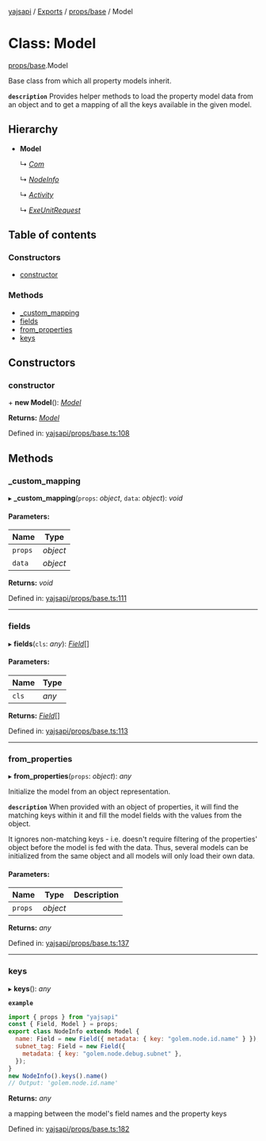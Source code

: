 [yajsapi](../README.md) / [Exports](../modules.md) / [props/base](../modules/props_base.md) / Model

# Class: Model

[props/base](../modules/props_base.md).Model

Base class from which all property models inherit.

**`description`** Provides helper methods to load the property model data from an
 object and to get a mapping of all the keys available in the given model.

## Hierarchy

* **Model**

  ↳ [*Com*](props_com.com.md)

  ↳ [*NodeInfo*](props.nodeinfo.md)

  ↳ [*Activity*](props.activity.md)

  ↳ [*ExeUnitRequest*](props_inf.exeunitrequest.md)

## Table of contents

### Constructors

- [constructor](props_base.model.md#constructor)

### Methods

- [\_custom\_mapping](props_base.model.md#_custom_mapping)
- [fields](props_base.model.md#fields)
- [from\_properties](props_base.model.md#from_properties)
- [keys](props_base.model.md#keys)

## Constructors

### constructor

\+ **new Model**(): [*Model*](props_base.model.md)

**Returns:** [*Model*](props_base.model.md)

Defined in: [yajsapi/props/base.ts:108](https://github.com/golemfactory/yajsapi/blob/289a25a/yajsapi/props/base.ts#L108)

## Methods

### \_custom\_mapping

▸ **_custom_mapping**(`props`: *object*, `data`: *object*): *void*

#### Parameters:

Name | Type |
------ | ------ |
`props` | *object* |
`data` | *object* |

**Returns:** *void*

Defined in: [yajsapi/props/base.ts:111](https://github.com/golemfactory/yajsapi/blob/289a25a/yajsapi/props/base.ts#L111)

___

### fields

▸ **fields**(`cls`: *any*): [*Field*](props_base.field.md)[]

#### Parameters:

Name | Type |
------ | ------ |
`cls` | *any* |

**Returns:** [*Field*](props_base.field.md)[]

Defined in: [yajsapi/props/base.ts:113](https://github.com/golemfactory/yajsapi/blob/289a25a/yajsapi/props/base.ts#L113)

___

### from\_properties

▸ **from_properties**(`props`: *object*): *any*

Initialize the model from an object representation.

**`description`** When provided with an object of properties, it will find the matching keys
   within it and fill the model fields with the values from the object.

   It ignores non-matching keys - i.e. doesn't require filtering of the properties'
   object before the model is fed with the data. Thus, several models can be
   initialized from the same object and all models will only load their own data.

#### Parameters:

Name | Type | Description |
------ | ------ | ------ |
`props` | *object* |     |

**Returns:** *any*

Defined in: [yajsapi/props/base.ts:137](https://github.com/golemfactory/yajsapi/blob/289a25a/yajsapi/props/base.ts#L137)

___

### keys

▸ **keys**(): *any*

**`example`** 
```js
import { props } from "yajsapi"
const { Field, Model } = props;
export class NodeInfo extends Model {
  name: Field = new Field({ metadata: { key: "golem.node.id.name" } });
  subnet_tag: Field = new Field({
    metadata: { key: "golem.node.debug.subnet" },
  });
}
new NodeInfo().keys().name()
// Output: 'golem.node.id.name'
```

**Returns:** *any*

a mapping between the model's field names and the property keys

Defined in: [yajsapi/props/base.ts:182](https://github.com/golemfactory/yajsapi/blob/289a25a/yajsapi/props/base.ts#L182)
